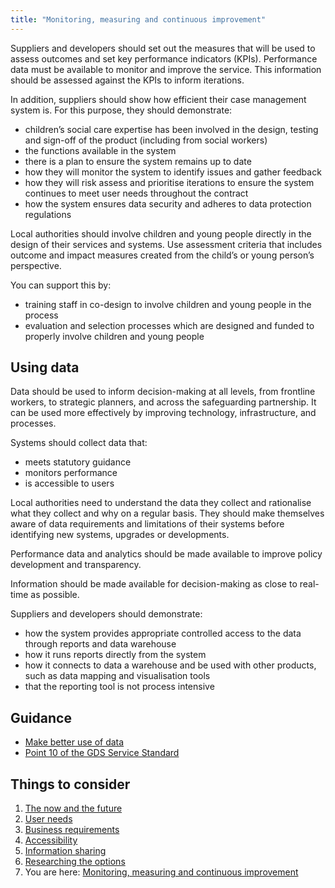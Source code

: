 ```yaml
---
title: "Monitoring, measuring and continuous improvement"
---
```


Suppliers and developers should set out the measures that will be used to assess outcomes and set key performance indicators (KPIs). Performance data must be available to monitor and improve the service. This information should be assessed against the KPIs to inform iterations. 

In addition, suppliers should show how efficient their case management system is. For this purpose, they should demonstrate:

* children’s social care expertise has been involved in the design, testing and sign-off of the product (including from social workers)
* the functions available in the system
* there is a plan to ensure the system remains up to date
* how they will monitor the system to identify issues and gather feedback
* how they will risk assess and prioritise iterations to ensure the system continues to meet user needs throughout the contract
* how the system ensures data security and adheres  to  data protection regulations

Local authorities should involve children and young people directly in the design of their services and systems. Use assessment criteria that  includes outcome and impact measures created from the child’s or young person’s perspective.

You can support this by:

* training staff in co-design to involve children and young people in the process
* evaluation and selection processes which are designed and funded to properly involve children and young people

## Using data

Data should be used to inform decision-making at all levels, from frontline workers, to strategic planners, and across the safeguarding partnership. It can be used more effectively by improving technology, infrastructure, and processes. 

Systems should collect data that:

* meets statutory guidance
* monitors performance
* is accessible to users

Local authorities need to understand the data they collect and rationalise what they collect and why on a regular basis. They should make themselves aware of data requirements and limitations of their systems before identifying new systems, upgrades or developments. 

Performance data and analytics should be made available to improve policy development and transparency. 

Information should be made available for decision-making as close to real-time as possible.

Suppliers and developers should demonstrate:

* how the system provides appropriate controlled access to the data through reports and data warehouse
* how it  runs reports directly from the system
* how it  connects to data a warehouse and be used with other products, such as data mapping and visualisation tools 
* that the reporting tool is not process intensive

## Guidance

* [Make better use of data](https://www.gov.uk/guidance/make-better-use-of-data)
* [Point 10 of the GDS Service Standard](https://www.gov.uk/service-manual/service-standard/point-10-define-success-publish-performance-data)

## Things to consider

1. [The now and the future](/principle-1)
2. [User needs](/principle-2)
3. [Business requirements](/principle-3)
4. [Accessibility](/principle-4)
5. [Information sharing](/principle-5)
6. [Researching the options](principle-6)
7. You are here: [Monitoring, measuring and continuous improvement](principle-7)
